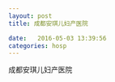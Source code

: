 ```yaml
--- 
layout: post 
title: 成都安琪儿妇产医院

date:   2016-05-03 13:39:56 
categories: hosp 
--- 
```

   
成都安琪儿妇产医院
